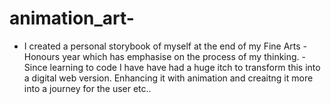 # animation_art- 

- I created a personal storybook of myself at the end of my Fine Arts - Honours year which has emphasise on the process of my thinking.
-Since learning to code I have have had a huge itch to transform this into a digital web version. 
Enhancing it with animation and creaitng it more into a journey for the user etc..
